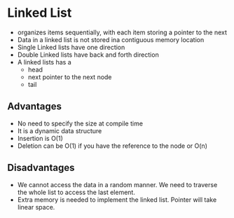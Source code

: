 # Linked List

- organizes items sequentially, with each item storing a pointer to the next
- Data in a linked list is not stored ina contiguous memory location
- Single Linked lists have one direction
- Double Linked lists have back and forth direction
- A linked lists has a
  - head
  - next pointer to the next node
  - tail

## Advantages

- No need to specify the size at compile time
- It is a dynamic data structure
- Insertion is O(1)
- Deletion can be O(1) if you have the reference to the node or O(n)

## Disadvantages

- We cannot access the data in a random manner. We need to traverse the whole list to access the last element.
- Extra memory is needed to implement the linked list. Pointer will take linear space.
